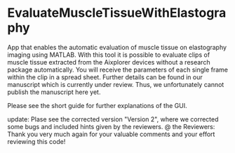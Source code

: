 # EvaluateMuscleTissueWithElastography
App that enables the automatic evaluation of muscle tissue on elastography imaging using MATLAB.
With this tool it is possible to evaluate clips of muscle tissue extracted from the Aixplorer devices without a research package automatically. You will receive the parameters of each single frame within the clip in a spread sheet. Further details can be found in our manuscript which is currently under review. Thus, we unfortunately cannot publish the manuscript here yet.

Please see the short guide for further explanations of the GUI.

update: Plase see the corrected version "Version 2", where we corrected some bugs and included hints given by the reviewers. @ the Reviewers: Thank you very much again for your valuable comments and your effort reviewing this code! 
